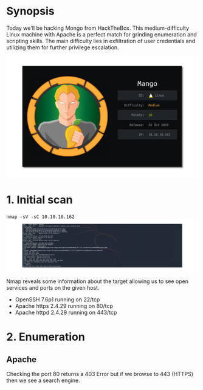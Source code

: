 # Synopsis
Today we'll be hacking Mongo from HackTheBox. This medium-difficulty Linux machine with Apache is a perfect match for grinding enumeration and scripting skills. The main difficulty lies in exfiltration of user credentials and utilizing them for further privilege escalation.

![](https://raw.githubusercontent.com/d15rup7or/Labs/master/Mango/img/Mango-HackTheBox.png)

# 1. Initial scan
`nmap -sV -sC 10.10.10.162`
![](https://raw.githubusercontent.com/d15rup7or/Labs/master/Mango/img/initial-scan.png)

Nmap reveals some information about the target allowing us to see open services and ports on the given host.
* OpenSSH 7.6p1 running on 22/tcp
* Apache https 2.4.29 running on 80/tcp
* Apache httpd 2.4.29 running on 443/tcp

# 2. Enumeration
## Apache
Checking the port 80 returns a 403 Error but if we browse to 443 (HTTPS) then we see a search engine.
